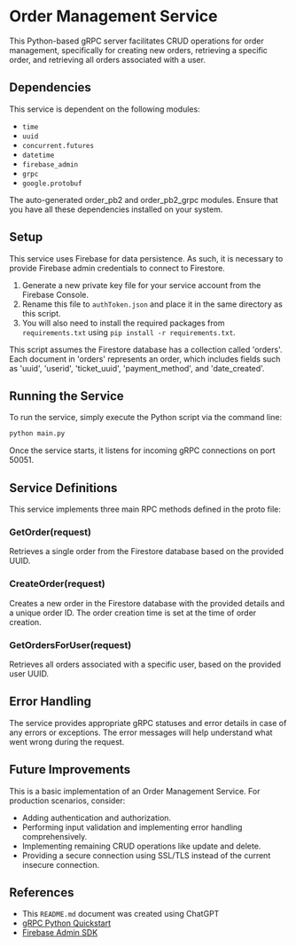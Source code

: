 # Order Management Service
This Python-based gRPC server facilitates CRUD operations for order management, specifically for creating new orders, retrieving a specific order, and retrieving all orders associated with a user.

## Dependencies
This service is dependent on the following modules:

* `time`
* `uuid`
* `concurrent.futures`
* `datetime`
* `firebase_admin`
* `grpc`
* `google.protobuf`

The auto-generated order_pb2 and order_pb2_grpc modules.
Ensure that you have all these dependencies installed on your system.

## Setup
This service uses Firebase for data persistence. As such, it is necessary to provide Firebase admin credentials to connect to Firestore.

1. Generate a new private key file for your service account from the Firebase Console.
2. Rename this file to `authToken.json` and place it in the same directory as this script.
3. You will also need to install the required packages from `requirements.txt` using `pip install -r requirements.txt`.

This script assumes the Firestore database has a collection called 'orders'. Each document in 'orders' represents an order, which includes fields such as 'uuid', 'userid', 'ticket_uuid', 'payment_method', and 'date_created'.

## Running the Service
To run the service, simply execute the Python script via the command line:

```bash
python main.py
```
Once the service starts, it listens for incoming gRPC connections on port 50051.

## Service Definitions
This service implements three main RPC methods defined in the proto file:

### GetOrder(request)
Retrieves a single order from the Firestore database based on the provided UUID.

### CreateOrder(request)
Creates a new order in the Firestore database with the provided details and a unique order ID. The order creation time is set at the time of order creation.

### GetOrdersForUser(request)
Retrieves all orders associated with a specific user, based on the provided user UUID.

## Error Handling
The service provides appropriate gRPC statuses and error details in case of any errors or exceptions. The error messages will help understand what went wrong during the request.

## Future Improvements
This is a basic implementation of an Order Management Service. For production scenarios, consider:

* Adding authentication and authorization. 
* Performing input validation and implementing error handling comprehensively. 
* Implementing remaining CRUD operations like update and delete. 
* Providing a secure connection using SSL/TLS instead of the current insecure connection.


## References
* This `README.md` document was created using ChatGPT
* [gRPC Python Quickstart](https://grpc.io/docs/languages/python/quickstart/)
* [Firebase Admin SDK](https://firebase.google.com/docs/admin/setup#python)